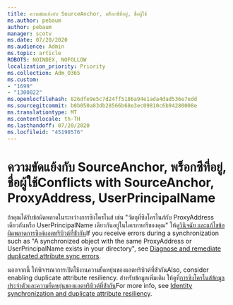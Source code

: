```yaml
---
title: ความขัดแย้งกับ SourceAnchor, พร็อกซีที่อยู่, ชื่อผู้ใช้
ms.author: pebaum
author: pebaum
manager: scotv
ms.date: 07/20/2020
ms.audience: Admin
ms.topic: article
ROBOTS: NOINDEX, NOFOLLOW
localization_priority: Priority
ms.collection: Adm_O365
ms.custom:
- "1699"
- "1300022"
ms.openlocfilehash: 826dfe9e5c7d24ff5186a94e1ada4dad536e7edd
ms.sourcegitcommit: b0b050a83db28566b68e3ec09810c6b94280008e
ms.translationtype: MT
ms.contentlocale: th-TH
ms.lasthandoff: 07/20/2020
ms.locfileid: "45198576"
---
```

# <a name="conflicts-with-sourceanchor-proxyaddress-userprincipalname"></a><span data-ttu-id="3d392-102">ความขัดแย้งกับ SourceAnchor, พร็อกซีที่อยู่, ชื่อผู้ใช้</span><span class="sxs-lookup"><span data-stu-id="3d392-102">Conflicts with SourceAnchor, ProxyAddress, UserPrincipalName</span></span>

<span data-ttu-id="3d392-103">ถ้าคุณได้รับข้อผิดพลาดในระหว่างการซิงโครไนส์ เช่น "วัตถุที่ซิงโครไนส์กับ ProxyAddress เดียวกันหรือ UserPrincipalName เดียวกันอยู่ในไดเรกทอรีของคุณ" ให้ดู[วินิจฉัย และแก้ไขข้อผิดพลาดการซิงค์แอตทริบิวต์ที่ซ้ํากัน](https://docs.microsoft.com/azure/active-directory/hybrid/how-to-connect-health-diagnose-sync-errors)</span><span class="sxs-lookup"><span data-stu-id="3d392-103">If you receive errors during a synchronization such as "A synchronized object with the same ProxyAddress or UserPrincipalName exists in your directory", see [Diagnose and remediate duplicated attribute sync errors](https://docs.microsoft.com/azure/active-directory/hybrid/how-to-connect-health-diagnose-sync-errors).</span></span>

<span data-ttu-id="3d392-104">นอกจากนี้ ให้พิจารณาการเปิดใช้งานความยืดหยุ่นของแอตทริบิวต์ที่ซ้ํากัน</span><span class="sxs-lookup"><span data-stu-id="3d392-104">Also, consider enabling duplicate attribute resiliency.</span></span> <span data-ttu-id="3d392-105">สําหรับข้อมูลเพิ่มเติม ให้ดูที่[การซิงโครไนส์ข้อมูลประจําตัวและความยืดหยุ่นของแอตทริบิวต์ที่ซ้ํากัน](https://aka.ms/duplicateattributeresiliency)</span><span class="sxs-lookup"><span data-stu-id="3d392-105">For more info, see [Identity synchronization and duplicate attribute resiliency](https://aka.ms/duplicateattributeresiliency).</span></span>